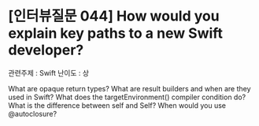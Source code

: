 # [인터뷰질문 044] How would you explain key paths to a new Swift developer?
관련주제 : Swift
난이도 : 상








What are opaque return types?
What are result builders and when are they used in Swift?
What does the targetEnvironment() compiler condition do?
What is the difference between self and Self?
When would you use @autoclosure?
